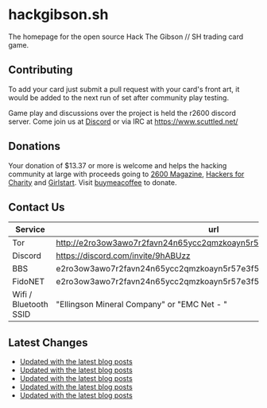 # hackgibson.sh
The homepage for the open source Hack The Gibson // SH trading card game.


## Contributing

To add your card just submit a pull request with your card's front art, it would be added to the next run of set after community play testing.

Game play and discussions over the project is held the r2600 discord server. Come join us at [Discord](https://discord.com/invite/9hABUzz) or via IRC at https://www.scuttled.net/


## Donations

Your donation of $13.37 or more is welcome and helps the hacking community at large with proceeds going to [2600 Magazine](https://2600.com/), [Hackers for Charity](https://hackersforcharity.org) and [Girlstart](https://girlstart.org).  Visit [buymeacoffee](https://www.buymeacoffee.com/hackgibson.sh) to donate.


## Contact Us

Service | url
-|-
Tor | http://e2ro3ow3awo7r2favn24n65ycc2qmzkoayn5r57e3f56nvjwdcgg32ad.onion
Discord | https://discord.com/invite/9hABUzz
BBS | e2ro3ow3awo7r2favn24n65ycc2qmzkoayn5r57e3f56nvjwdcgg32ad.onion:23
FidoNET | e2ro3ow3awo7r2favn24n65ycc2qmzkoayn5r57e3f56nvjwdcgg32ad.onion:24554
Wifi / Bluetooth SSID | "Ellingson Mineral Company" or "EMC Net - <fidonet address>"

## Latest Changes
<!-- BLOG-POST-LIST:START -->
- [Updated with the latest blog posts](https://github.com/DFW2600/hackgibson.sh/commit/888ffd3e03b71c7f5b3291a9464fdf3465530153)
- [Updated with the latest blog posts](https://github.com/DFW2600/hackgibson.sh/commit/23928dc6cae9a2a18d419c8816d257d883fa8584)
- [Updated with the latest blog posts](https://github.com/DFW2600/hackgibson.sh/commit/45b1f0099076a6cdad879cbafeb67d9de8cfec28)
- [Updated with the latest blog posts](https://github.com/DFW2600/hackgibson.sh/commit/7714ffc2e4e7d39b99c7d87d47e0d79b3d980608)
- [Updated with the latest blog posts](https://github.com/DFW2600/hackgibson.sh/commit/b4ae8af24419b5ce32e35b2b0167d1aaecefe20f)
<!-- BLOG-POST-LIST:END -->
